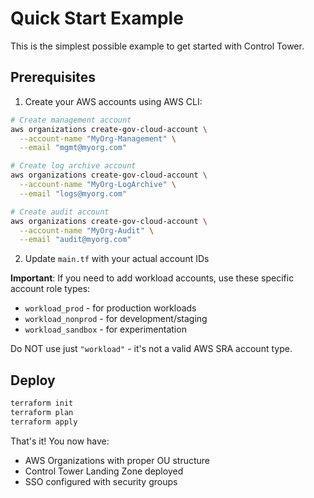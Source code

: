 # Quick Start Example

This is the simplest possible example to get started with Control Tower.

## Prerequisites

1. Create your AWS accounts using AWS CLI:

```bash
# Create management account
aws organizations create-gov-cloud-account \
  --account-name "MyOrg-Management" \
  --email "mgmt@myorg.com"

# Create log archive account  
aws organizations create-gov-cloud-account \
  --account-name "MyOrg-LogArchive" \
  --email "logs@myorg.com"

# Create audit account
aws organizations create-gov-cloud-account \
  --account-name "MyOrg-Audit" \
  --email "audit@myorg.com"
```

2. Update `main.tf` with your actual account IDs

**Important**: If you need to add workload accounts, use these specific account role types:
- `workload_prod` - for production workloads
- `workload_nonprod` - for development/staging
- `workload_sandbox` - for experimentation

Do NOT use just `"workload"` - it's not a valid AWS SRA account type.

## Deploy

```bash
terraform init
terraform plan
terraform apply
```

That's it! You now have:
- AWS Organizations with proper OU structure
- Control Tower Landing Zone deployed
- SSO configured with security groups

